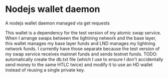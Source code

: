# Nodejs wallet daemon
A nodejs wallet daemon managed via get requests

This wallet is a dependency for the test version of my atomic swap service. When I arrange swaps between the lightning network and the base layer, this wallet manages my base layer funds and LND manages my lightning network funds. I currently have those separate because the test version of my swap service receives mainnet funds and sends testnet funds. TODO: automatically create the db.txt file (which I use to ensure I don't accidentally send money to the same HTLC twice) and modify it to use an HD wallet instead of reusing a single private key.
